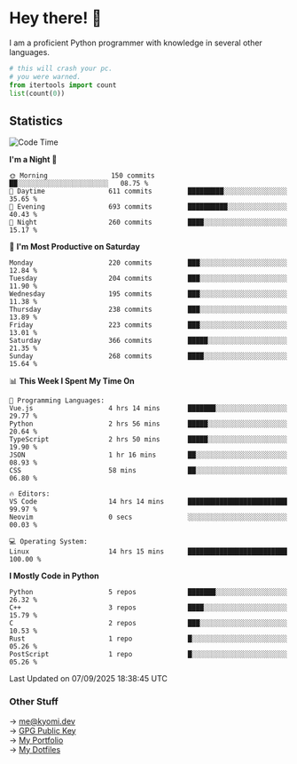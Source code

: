 # Hey there! 👋

I am a proficient Python programmer with knowledge in several other languages.

```py
# this will crash your pc.
# you were warned.
from itertools import count
list(count(0))
```

## Statistics
<!--START_SECTION:waka-->
![Code Time](http://img.shields.io/badge/Code%20Time-1%2C931%20hrs%2049%20mins-blue)

**I'm a Night 🦉** 

```text
🌞 Morning                150 commits         ██░░░░░░░░░░░░░░░░░░░░░░░   08.75 % 
🌆 Daytime                611 commits         █████████░░░░░░░░░░░░░░░░   35.65 % 
🌃 Evening                693 commits         ██████████░░░░░░░░░░░░░░░   40.43 % 
🌙 Night                  260 commits         ████░░░░░░░░░░░░░░░░░░░░░   15.17 % 
```
📅 **I'm Most Productive on Saturday** 

```text
Monday                   220 commits         ███░░░░░░░░░░░░░░░░░░░░░░   12.84 % 
Tuesday                  204 commits         ███░░░░░░░░░░░░░░░░░░░░░░   11.90 % 
Wednesday                195 commits         ███░░░░░░░░░░░░░░░░░░░░░░   11.38 % 
Thursday                 238 commits         ███░░░░░░░░░░░░░░░░░░░░░░   13.89 % 
Friday                   223 commits         ███░░░░░░░░░░░░░░░░░░░░░░   13.01 % 
Saturday                 366 commits         █████░░░░░░░░░░░░░░░░░░░░   21.35 % 
Sunday                   268 commits         ████░░░░░░░░░░░░░░░░░░░░░   15.64 % 
```


📊 **This Week I Spent My Time On** 

```text
💬 Programming Languages: 
Vue.js                   4 hrs 14 mins       ███████░░░░░░░░░░░░░░░░░░   29.77 % 
Python                   2 hrs 56 mins       █████░░░░░░░░░░░░░░░░░░░░   20.64 % 
TypeScript               2 hrs 50 mins       █████░░░░░░░░░░░░░░░░░░░░   19.90 % 
JSON                     1 hr 16 mins        ██░░░░░░░░░░░░░░░░░░░░░░░   08.93 % 
CSS                      58 mins             ██░░░░░░░░░░░░░░░░░░░░░░░   06.80 % 

🔥 Editors: 
VS Code                  14 hrs 14 mins      █████████████████████████   99.97 % 
Neovim                   0 secs              ░░░░░░░░░░░░░░░░░░░░░░░░░   00.03 % 

💻 Operating System: 
Linux                    14 hrs 15 mins      █████████████████████████   100.00 % 
```

**I Mostly Code in Python** 

```text
Python                   5 repos             ███████░░░░░░░░░░░░░░░░░░   26.32 % 
C++                      3 repos             ████░░░░░░░░░░░░░░░░░░░░░   15.79 % 
C                        2 repos             ███░░░░░░░░░░░░░░░░░░░░░░   10.53 % 
Rust                     1 repo              █░░░░░░░░░░░░░░░░░░░░░░░░   05.26 % 
PostScript               1 repo              █░░░░░░░░░░░░░░░░░░░░░░░░   05.26 % 
```




 Last Updated on 07/09/2025 18:38:45 UTC
<!--END_SECTION:waka-->

### Other Stuff

→ [me@kyomi.dev](mailto:me@kyomi.dev)\
→ [GPG Public Key](https://github.com/bitterteriyaki.gpg)\
→ [My Portfolio](https://kyomi.dev)\
→ [My Dotfiles](https://github.com/bitterteriyaki/dotfiles)

